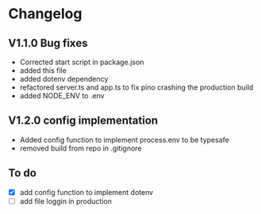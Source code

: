 # Changelog

## V1.1.0 Bug fixes

- Corrected start script in package.json
- added this file
- added dotenv dependency
- refactored server.ts and app.ts to fix pino crashing the production build
- added NODE_ENV to .env

## V1.2.0 config implementation

- Added config function to implement process.env to be typesafe
- removed build from repo in .gitignore

## To do

- [x] add config function to implement dotenv
- [ ] add file loggin in production
